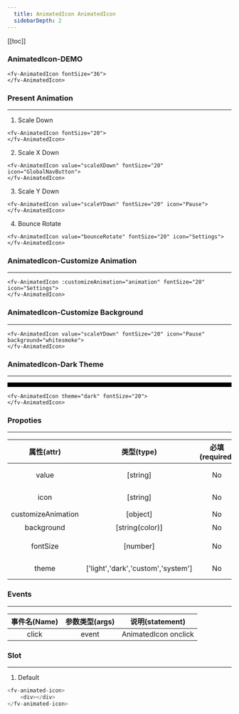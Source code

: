 ```yaml
---
  title: AnimatedIcon AnimatedIcon
  sidebarDepth: 2
---
```

  
[[toc]]

### AnimatedIcon-DEMO

<script>
export default {
    data () {
        return {
            animation: {
                enter: {
                    transform: 'rotate(-180deg)',
                    transition: `transform 0.1s`
                },
                leave: [
                    {
                        transform: 'rotate(365deg)',
                        transition: `transform 0.3s`
                    },
                    {
                        transform: 'rotate(360deg)',
                        transition: `transform 0.1s`
                    },
                    {
                        transform: 'rotate(0deg)'
                    }
                ]
            }
        }
    }
}
</script>

<fv-AnimatedIcon fontSize="36">
</fv-AnimatedIcon>

```vue
<fv-AnimatedIcon fontSize="36">
</fv-AnimatedIcon>
```

### Present Animation
---

1. Scale Down
<fv-AnimatedIcon fontSize="20">
</fv-AnimatedIcon>

```vue
<fv-AnimatedIcon fontSize="20">
</fv-AnimatedIcon>
```

2. Scale X Down
<fv-AnimatedIcon value="scaleXDown" fontSize="20" icon="GlobalNavButton">
</fv-AnimatedIcon>

```vue
<fv-AnimatedIcon value="scaleXDown" fontSize="20" icon="GlobalNavButton">
</fv-AnimatedIcon>
```

3. Scale Y Down
<fv-AnimatedIcon value="scaleYDown" fontSize="20" icon="Pause">
</fv-AnimatedIcon>

```vue
<fv-AnimatedIcon value="scaleYDown" fontSize="20" icon="Pause">
</fv-AnimatedIcon>
```

4. Bounce Rotate
<fv-AnimatedIcon value="bounceRotate" fontSize="20" icon="Settings">
</fv-AnimatedIcon>

```vue
<fv-AnimatedIcon value="bounceRotate" fontSize="20" icon="Settings">
</fv-AnimatedIcon>
```

### AnimatedIcon-Customize Animation
---

<div>
    <fv-AnimatedIcon :customizeAnimation="animation" fontSize="20" icon="Settings">
    </fv-AnimatedIcon>
</div>

```vue
<fv-AnimatedIcon :customizeAnimation="animation" fontSize="20" icon="Settings">
</fv-AnimatedIcon>
```

### AnimatedIcon-Customize Background
---

<fv-AnimatedIcon value="scaleYDown" fontSize="20" icon="Pause" background="whitesmoke">
</fv-AnimatedIcon>

```vue
<fv-AnimatedIcon value="scaleYDown" fontSize="20" icon="Pause" background="whitesmoke">
</fv-AnimatedIcon>
```

### AnimatedIcon-Dark Theme
---

<div style="padding: 5px;background: black;">
    <fv-AnimatedIcon theme="dark" fontSize="20">
    </fv-AnimatedIcon>
</div>

```vue
<fv-AnimatedIcon theme="dark" fontSize="20">
</fv-AnimatedIcon>
```

### Propoties
---
|     属性(attr)     |             类型(type)             | 必填(required) | 默认值(default) |    说明(statement)    |
|:------------------:|:----------------------------------:|:--------------:|:---------------:|:---------------------:|
|       value        |              [string]              |       No       |    scaleDown    |     动画预设名称      |
|        icon        |              [string]              |       No       |       N/A       | Icon with Fabric-Icon |
| customizeAnimation |              [object]              |       No       |       N/A       |      自定义动画       |
|     background     |          [string(color)]           |       No       |       N/A       |        背景色         |
|      fontSize      |              [number]              |       No       |       16        |    Button 字体大小    |
|       theme        | ['light','dark','custom','system'] |       No       |     system      |     Custom theme      |

### Events
---
| 事件名(Name) | 参数类型(args) |   说明(statement)    |
|:------------:|:--------------:|:--------------------:|
|    click     |     event      | AnimatedIcon onclick |

### Slot
---
1. Default

```javascript
<fv-animated-icon>
    <div></div>
</fv-animated-icon>
```